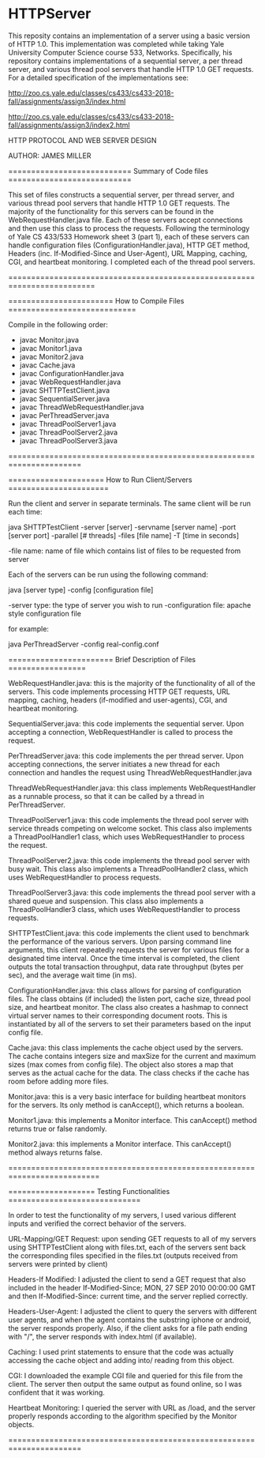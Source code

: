 # HTTPServer
This reposity contains an implementation of a server using a basic version of HTTP 1.0. This implementation was completed while taking Yale University Computer Science course 533, Networks. Specifically, his repository contains implementations of a sequential server, a per thread server, and various thread pool servers that handle HTTP 1.0 GET requests. For a detailed specification of the implementations see:

http://zoo.cs.yale.edu/classes/cs433/cs433-2018-fall/assignments/assign3/index.html

http://zoo.cs.yale.edu/classes/cs433/cs433-2018-fall/assignments/assign3/index2.html

HTTP PROTOCOL AND WEB SERVER DESIGN

AUTHOR: JAMES MILLER

=========================== Summary of Code files ===========================

This set of files constructs a sequential server, per thread
server, and various thread pool servers that handle HTTP 1.0
GET requests. The majority of the functionality for this servers
can be found in the WebRequestHandler.java file. Each of these
servers accept connections and then use this class to process
the requests. Following the terminology of Yale CS 433/533
Homework sheet 3 (part 1), each of these servers can handle
configuration files (ConfigurationHandler.java), HTTP GET
method, Headers (inc. If-Modified-Since and User-Agent),
URL Mapping, caching, CGI, and heartbeat monitoring. I completed
each of the thread pool servers.

=========================================================================

======================= How to Compile Files ============================

Compile in the following order:

- javac Monitor.java
- javac Monitor1.java
- javac Monitor2.java
- javac Cache.java
- javac ConfigurationHandler.java
- javac WebRequestHandler.java
- javac SHTTPTestClient.java
- javac SequentialServer.java
- javac ThreadWebRequestHandler.java
- javac PerThreadServer.java
- javac ThreadPoolServer1.java
- javac ThreadPoolServer2.java
- javac ThreadPoolServer3.java

======================================================================

===================== How to Run Client/Servers ======================

Run the client and server in separate terminals. The same client
will be run each time:

java SHTTPTestClient -server [server] -servname [server name] -port [server port] -parallel [# threads] -files [file name] -T [time in seconds]

-file name: name of file which contains list of files to be requested from server

Each of the servers can be run using the following command:

java [server type] -config [configuration file]

-server type: the type of server you wish to run
-configuration file: apache style configuration file

for example:

java PerThreadServer -config real-config.conf

======================= Brief Description of Files =================

WebRequestHandler.java: this is the majority of the functionality
of all of the servers. This code implements processing HTTP GET
requests, URL mapping, caching, headers (if-modified and user-agents),
CGI, and heartbeat monitoring.

SequentialServer.java: this code implements the sequential server.
Upon accepting a connection, WebRequestHandler is called to process
the request.

PerThreadServer.java: this code implements the per thread server.
Upon accepting connections, the server initiates a new thread for
each connection and handles the request using ThreadWebRequestHandler.java

ThreadWebRequestHandler.java: this class implements WebRequestHandler as
a runnable process, so that it can be called by a thread in
PerThreadServer.

ThreadPoolServer1.java: this code implements the thread pool server
with service threads competing on welcome socket. This class also
implements a ThreadPoolHandler1 class, which uses WebRequestHandler
to process the request.

ThreadPoolServer2.java: this code implements the thread pool server
with busy wait. This class also implements a ThreadPoolHandler2 class,
which uses WebRequestHandler to process requests.

ThreadPoolServer3.java: this code implements the thread pool server
with a shared queue and suspension. This class also implements a
ThreadPoolHandler3 class, which uses WebRequestHandler to process requests.

SHTTPTestClient.java: this code implements the client used to benchmark
the performance of the various servers. Upon parsing command line arguments,
this client repeatedly requests the server for various files for a designated
time interval. Once the time interval is completed, the client outputs
the total transaction throughput, data rate throughput (bytes per sec), and
the average wait time (in ms).

ConfigurationHandler.java: this class allows for parsing of configuration
files. The class obtains (if included) the listen port, cache size,
thread pool size, and heartbeat monitor. The class also creates a hashmap
to connect virtual server names to their corresponding document roots.
This is instantiated by all of the servers to set their parameters based
on the input config file.

Cache.java: this class implements the cache object used by the servers.
The cache contains integers size and maxSize for the current and maximum
sizes (max comes from config file). The object also stores a map that serves
as the actual cache for the data. The class checks if the cache has room
before adding more files.

Monitor.java: this is a very basic interface for building heartbeat monitors
for the servers. Its only method is canAccept(), which returns a boolean.

Monitor1.java: this implements a Monitor interface. This canAccept() method
returns true or false randomly.

Monitor2.java: this implements a Monitor interface. This canAccept() method
always returns false.

==========================================================================

=================== Testing Functionalities =============================

In order to test the functionality of my servers, I used various different
inputs and verified the correct behavior of the servers.

URL-Mapping/GET Request: upon sending GET requests to all of my servers
using SHTTPTestClient along with files.txt, each of the servers sent
back the corresponding files specified in the files.txt (outputs received
from servers were printed by client)

Headers-If Modified: I adjusted the client to send a GET request that
also included in the header If-Modified-Since; MON, 27 SEP 2010 00:00:00 GMT
and then If-Modified-Since: current time, and the server replied correctly.

Headers-User-Agent: I adjusted the client to query the servers with different
user agents, and when the agent contains the substring iphone or android,
the server responds properly. Also, if the client asks for a file path ending
with "/", the server responds with index.html (if available).

Caching: I used print statements to ensure that the code was actually
accessing the cache object and adding into/ reading from this object.

CGI: I downloaded the example CGI file and queried for this file from
the client. The server then output the same output as found online,
so I was confident that it was working.

Heartbeat Monitoring: I queried the server with URL as /load, and
the server properly responds according to the algorithm specified
by the Monitor objects.

======================================================================
